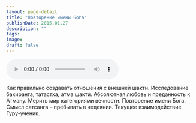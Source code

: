 ```yaml
---
layout: page-detail
title: "Повторение имени Бога"
publishDate: 2015.01.27
description: ""
tags:
image:
draft: false
---
```


<audio title="2015.01.27 - Повторение имени Бога.mp3" src="/upload/iblock/1c7/1c7af42ccb4f123b328637f042e53d24.mp3" controls=""></audio>

 Как правильно создавать отношения с внешней шакти. Исследование бахиранга, татастха, атма шакти. Абсолютная любовь и преданность к Атману. Мерить мир категориями вечности. Повторение имени Бога. Смысл сатсанга – пребывать в недеянии. Текущее взаимодействие Гуру-ученик. 

  
